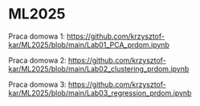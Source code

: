 # ML2025

Praca domowa 1: https://github.com/krzysztof-kar/ML2025/blob/main/Lab01_PCA_prdom.ipynb

Praca domowa 2: https://github.com/krzysztof-kar/ML2025/blob/main/Lab02_clustering_prdom.ipynb

Praca domowa 3: https://github.com/krzysztof-kar/ML2025/blob/main/Lab03_regression_prdom.ipynb
